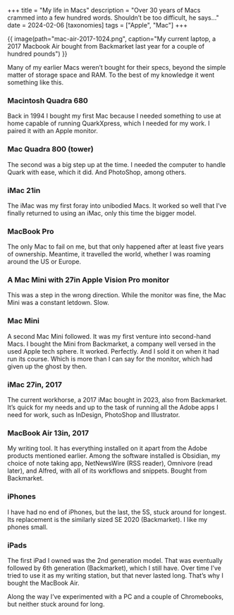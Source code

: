 +++
title = "My life in Macs"
description = "Over 30 years of Macs crammed into a few hundred words. Shouldn’t be too difficult, he says…"
date = 2024-02-06
[taxonomies]
tags = ["Apple", "Mac"]
+++

{{ image(path="mac-air-2017-1024.png", caption="My current laptop, a 2017 Macbook Air bought from Backmarket last year for a couple of hundred pounds") }}

Many of my earlier Macs weren’t bought for their specs, beyond the simple matter of storage space and RAM. To the best of my knowledge it went something like this.

### Macintosh Quadra 680

Back in 1994 I bought my first Mac because I needed something to use at home capable of running QuarkXpress, which I needed for my work. I paired it with an Apple monitor.

### Mac Quadra 800 (tower)

The second was a big step up at the time. I needed the computer to handle Quark with ease, which it did. And PhotoShop, among others.

### iMac 21in

The iMac was my first foray into unibodied Macs. It worked so well that I’ve finally returned to using an iMac, only this time the bigger model. 

### MacBook Pro

The only Mac to fail on me, but that only happened after at least five years of ownership. Meantime, it travelled the world, whether I was roaming around the US or Europe.

### A Mac Mini with 27in Apple Vision Pro monitor

This was a step in the wrong direction. While the monitor was fine, the Mac Mini was a constant letdown. Slow.

### Mac Mini

A second Mac Mini followed. It was my first venture into second-hand Macs. I bought the Mini from Backmarket, a company well versed in the used Apple tech sphere. It worked. Perfectly. And I sold it on when it had run its course. Which is more than I can say for the monitor, which had given up the ghost by then. 

### iMac 27in, 2017

The current workhorse, a 2017 iMac bought in 2023, also from Backmarket. It’s quick for my needs and up to the task of running all the Adobe apps I need for work, such as InDesign, PhotoShop and Illustrator.

### MacBook Air 13in, 2017

My writing tool. It has everything installed on it apart from the Adobe products mentioned earlier. Among the software installed is Obsidian, my choice of note taking app, NetNewsWire (RSS reader), Omnivore (read later), and Alfred, with all of its workflows and snippets. Bought from Backmarket.

### iPhones

I have had no end of iPhones, but the last, the 5S, stuck around for longest. Its replacement is the similarly sized SE 2020 (Backmarket). I like my phones small.

### iPads

The first iPad I owned was the 2nd generation model. That was eventually followed by 6th generation (Backmarket), which I still have. Over time I’ve tried to use it as my writing station, but that never lasted long. That’s why I bought the MacBook Air.

Along the way I’ve experimented with a PC and a couple of Chromebooks, but neither stuck around for long.